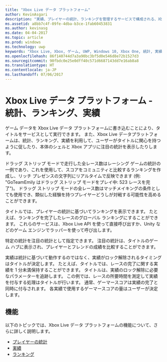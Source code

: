 ```yaml
---
title: "Xbox Live データ プラットフォーム"
author: KevinAsgari
description: "実績、プレイヤーの統計、ランキングを管理するサービスで構成される、Xbox Live データ プラットフォームの概要について説明します。"
ms.assetid: a8bb7c4f-09fe-4dba-b3ce-1fab60453831
ms.author: kevinasg
ms.date: 04-04-2017
ms.topic: article
ms.prod: windows
ms.technology: uwp
keywords: "Xbox Live, Xbox, ゲーム, UWP, Windows 10, Xbox One, 統計, 実績, ランキング, 設計, データ プラットフォーム"
ms.openlocfilehash: 86f140744d7a3a90bc3bf5d0e546d8e72b1527d3
ms.sourcegitcommit: 90fbdc0e25e0dff40c571d6687143dd7e16ab8a8
ms.translationtype: HT
ms.contentlocale: ja-JP
ms.lasthandoff: 07/06/2017
---
```

# <a name="xbox-live-data-platform---stats-leaderboards-achievements"></a>Xbox Live データ プラットフォーム - 統計、ランキング、実績

ゲーム データを Xbox Live データ プラットフォームに書き込むことにより、タイトルをサービスとして実行できます。 また、Xbox Live データプラットフォームは、統計、ランキング、実績を利用して、ユーザーがタイトルに関心を持つように促したり、本体のシェルと Xbox アプリに注目の統計を表示したりします。

ドラッグ ストリップ モードで走行した全レース数はレーシング ゲームの統計の一例であり、これを使用して、スコアをコミュニティと比較するランキングを作成し、リッチ プレゼンスの文字列にリアルタイムで反映できます (例: "GoTeamEmily はドラッグ ストリップ モードをプレイ中: 523 レースを完了")。 ドラッグ ストリップ モードの全レース数はマッチメイキングの条件としても使用でき、類似した経験を持つプレイヤーどうしが対戦する可能性を高めることができます。

タイトルでは、プレイヤーの統計に基づいてランキングを表示できます。 たとえば、ランキングを完了したレースのグローバル ランキングにすることができます。 これらのサービスは、Xbox Live API を使って直接呼び出すか、Unity などのゲーム エンジンでラッパーを使って呼び出します。

特定の統計を注目の統計として指定できます。 注目の統計は、タイトルのゲーム ハブに表示され、プレイヤーとフレンドの成績を比較することができます。

実績は統計に基づいて動作するのではなく、実績がロック解除されるタイミングはタイトルが決定します。 たとえば、タイトルでは、レースの完了に関する実績を 1 分未満保持することができます。 タイトルは、実績のロック解除に必要なパラメーターを追跡します。 この例では、レースの所要時間を測定して実績を付与する処理はタイトルが行います。 通常、ゲーマースコアは実績の完了と同時に付与されます。 各実績で使用するゲーマースコアの量はユーザーが決定します。

## <a name="features"></a>機能 ##
以下のトピックでは、Xbox Live データ プラットフォームの機能について、さらに詳しく説明します。

* [プレイヤーの統計](../leaderboards-and-stats-2017/player-stats.md)
* [実績](../achievements-2017/achievements.md)
* [ランキング](../leaderboards-and-stats-2017/leaderboards.md)
